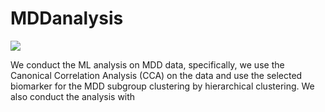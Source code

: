 # MDDanalysis

![](https://github.com/xtrigold/MDDanalysis/blob/main/images/pipeline.png|alt=octocat)


We conduct the ML analysis on MDD data, specifically, we use the Canonical Correlation Analysis (CCA) on the data and use the selected biomarker for the MDD subgroup clustering by hierarchical clustering. We also conduct the analysis with 
